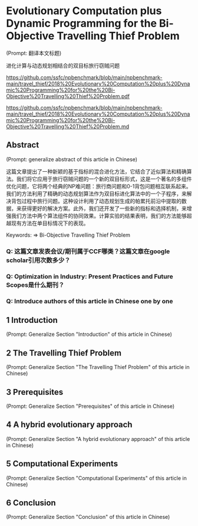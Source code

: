 # Evolutionary Computation plus Dynamic Programming for the Bi-Objective Travelling Thief Problem

(Prompt: 翻译本文标题)

进化计算与动态规划相结合的双目标旅行窃贼问题

https://github.com/ssfc/npbenchmark/blob/main/npbenchmark-main/travel_thief/2018%20Evolutionary%20Computation%20plus%20Dynamic%20Programming%20for%20the%20Bi-Objective%20Travelling%20Thief%20Problem.pdf

https://github.com/ssfc/npbenchmark/blob/main/npbenchmark-main/travel_thief/2018%20Evolutionary%20Computation%20plus%20Dynamic%20Programming%20for%20the%20Bi-Objective%20Travelling%20Thief%20Problem.md

## Abstract

(Prompt: generalize abstract of this article in Chinese)

这篇文章提出了一种新颖的基于指标的混合进化方法，它结合了近似算法和精确算法。我们将它应用于旅行窃贼问题的一个新的双目标形式，这是一个著名的多组件优化问题，它将两个经典的NP难问题：旅行商问题和0-1背包问题相互联系起来。我们的方法利用了精确的动态规划算法作为双目标进化算法中的一个子程序，来解决背包过程中旅行问题。这种设计利用了动态规划生成的帕累托前沿中提取的数据，来获得更好的解决方案。此外，我们还开发了一些新的指标和选择机制，来增强我们方法中两个算法组件的协同效果。计算实验的结果表明，我们的方法能够超越现有方法在单目标情况下的表现。

Keywords:  => Bi-Objective Travelling Thief Problem

### Q: 这篇文章发表会议/期刊属于CCF哪类？这篇文章在google scholar引用次数多少？

### Q: Optimization in Industry: Present Practices and Future Scopes是什么期刊？

### Q: Introduce authors of this article in Chinese one by one

## 1 Introduction

(Prompt: Generalize Section "Introduction" of this article in Chinese)

## 2 The Travelling Thief Problem

(Prompt: Generalize Section "The Travelling Thief Problem" of this article in Chinese)

## 3 Prerequisites

(Prompt: Generalize Section "Prerequisites" of this article in Chinese)

## 4 A hybrid evolutionary approach

(Prompt: Generalize Section "A hybrid evolutionary approach" of this article in Chinese)

## 5 Computational Experiments

(Prompt: Generalize Section "Computational Experiments" of this article in Chinese)

## 6 Conclusion

(Prompt: Generalize Section "Conclusion" of this article in Chinese)